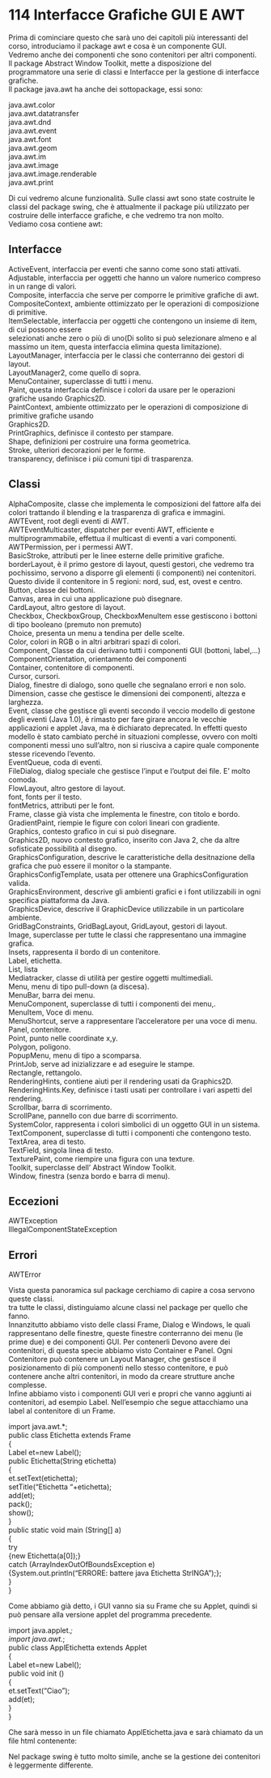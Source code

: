 # 114 Interfacce Grafiche GUI E AWT

Prima di cominciare questo che sarà uno dei capitoli più interessanti del corso, introduciamo il package awt e cosa è un componente GUI.  
Vedremo anche dei componenti che sono contenitori per altri componenti.  
Il package Abstract Window Toolkit, mette a disposizione del programmatore una serie di classi e Interfacce per la gestione di interfacce grafiche.  
Il package java.awt ha anche dei sottopackage, essi sono:

java.awt.color  
java.awt.datatransfer  
java.awt.dnd  
java.awt.event  
java.awt.font  
java.awt.geom  
java.awt.im  
java.awt.image  
java.awt.image.renderable  
java.awt.print

Di cui vedremo alcune funzionalità. Sulle classi awt sono state costruite le classi del package swing, che è attualmente il package più utilizzato per costruire delle interfacce grafiche, e che vedremo tra non molto.  
Vediamo cosa contiene awt:

## Interfacce

ActiveEvent, interfaccia per eventi che sanno come sono stati attivati.  
Adjustable, interfaccia per oggetti che hanno un valore numerico compreso in un range di valori.  
Composite, interfaccia che serve per comporre le primitive grafiche di awt.  
CompositeContext, ambiente ottimizzato per le operazioni di composizione di primitive.  
ItemSelectable, interfaccia per oggetti che contengono un insieme di item, di cui possono essere  
selezionati anche zero o più di uno\(Di solito si può selezionare almeno e al massimo un item, questa interfaccia elimina questa limitazione\).  
LayoutManager, interfaccia per le classi che conterranno dei gestori di layout.  
LayoutManager2, come quello di sopra.  
MenuContainer, superclasse di tutti i menu.  
Paint, questa interfaccia definisce i colori da usare per le operazioni grafiche usando Graphics2D.  
PaintContext, ambiente ottimizzato per le operazioni di composizione di primitive grafiche usando  
Graphics2D.  
PrintGraphics, definisce il contesto per stampare.  
Shape, definizioni per costruire una forma geometrica.  
Stroke, ulteriori decorazioni per le forme.  
transparency, definisce i più comuni tipi di trasparenza.

## Classi

AlphaComposite, classe che implementa le composizioni del fattore alfa dei colori trattando il blending e la trasparenza di grafica e immagini.  
AWTEvent, root degli eventi di AWT.  
AWTEventMulticaster, dispatcher per eventi AWT, efficiente e multiprogrammabile, effettua il multicast di eventi a vari componenti.  
AWTPermission, per i permessi AWT.  
BasicStroke, attributi per le linee esterne delle primitive grafiche.  
borderLayout, è il primo gestore di layout, questi gestori, che vedremo tra pochissimo, servono a disporre gli elementi \(i componenti\) nei contenitori. Questo divide il contenitore in 5 regioni: nord, sud, est, ovest e centro.  
Button, classe dei bottoni.  
Canvas, area in cui una applicazione può disegnare.  
CardLayout, altro gestore di layout.  
Checkbox, CheckboxGroup, CheckboxMenuItem esse gestiscono i bottoni di tipo booleano \(premuto non premuto\)  
Choice, presenta un menu a tendina per delle scelte.  
Color, colori in RGB o in altri arbitrari spazi di colori.  
Component, Classe da cui derivano tutti i componenti GUI \(bottoni, label,…\)  
ComponentOrientation, orientamento dei componenti  
Container, contenitore di componenti.  
Cursor, cursori.  
Dialog, finestre di dialogo, sono quelle che segnalano errori e non solo.  
Dimension, casse che gestisce le dimensioni dei componenti, altezza e larghezza.  
Event, classe che gestisce gli eventi secondo il veccio modello di gestone degli eventi \(Java 1.0\), è rimasto per fare girare ancora le vecchie applicazioni e applet Java, ma è dichiarato deprecated. In effetti questo modello è stato cambiato perché in situazioni complesse, ovvero con molti componenti messi uno sull’altro, non si riusciva a capire quale componente stesse ricevendo l’evento.  
EventQueue, coda di eventi.  
FileDialog, dialog speciale che gestisce l’input e l’output dei file. E’ molto comoda.  
FlowLayout, altro gestore di layout.  
font, fonts per il testo.  
fontMetrics, attributi per le font.  
Frame, classe già vista che implementa le finestre, con titolo e bordo.  
GradientPaint, riempie le figure con colori lineari con gradiente.  
Graphics, contesto grafico in cui si può disegnare.  
Graphics2D, nuovo contesto grafico, inserito con Java 2, che da altre sofisticate possibilità al disegno.  
GraphicsConfiguration, descrive le caratteristiche della desitnazione della grafica che può essere il monitor o la stampante.  
GraphicsConfigTemplate, usata per ottenere una GraphicsConfiguration valida.  
GraphicsEnvironment, descrive gli ambienti grafici e i font utilizzabili in ogni specifica piattaforma da Java.  
GraphicsDevice, descrive il GraphicDevice utilizzabile in un particolare ambiente.  
GridBagConstraints, GridBagLayout, GridLayout, gestori di layout.  
Image, superclasse per tutte le classi che rappresentano una immagine grafica.  
Insets, rappresenta il bordo di un contenitore.  
Label, etichetta.  
List, lista  
Mediatracker, classe di utilità per gestire oggetti multimediali.  
Menu, menu di tipo pull-down \(a discesa\).  
MenuBar, barra dei menu.  
MenuComponent, superclasse di tutti i componenti dei menu,.  
MenuItem, Voce di menu.  
MenuShortcut, serve a rappresentare l’acceleratore per una voce di menu.  
Panel, contenitore.  
Point, punto nelle coordinate x,y.  
Polygon, poligono.  
PopupMenu, menu di tipo a scomparsa.  
PrintJob, serve ad inizializzare e ad eseguire le stampe.  
Rectangle, rettangolo.  
RenderingHints, contiene aiuti per il rendering usati da Graphics2D.  
RenderingHints.Key, definisce i tasti usati per controllare i vari aspetti del rendering.  
Scrollbar, barra di scorrimento.  
ScrollPane, pannello con due barre di scorrimento.  
SystemColor, rappresenta i colori simbolici di un oggetto GUI in un sistema.  
TextComponent, superclasse di tutti i componenti che contengono testo.  
TextArea, area di testo.  
TextField, singola linea di testo.  
TexturePaint, come riempire una figura con una texture.  
Toolkit, superclasse dell’ Abstract Window Toolkit.  
Window, finestra \(senza bordo e barra di menu\).

## Eccezioni

AWTException  
IllegalComponentStateException

## Errori

AWTError

Vista questa panoramica sul package cerchiamo di capire a cosa servono queste classi.  
tra tutte le classi, distinguiamo alcune classi nel package per quello che fanno.  
Innanzitutto abbiamo visto delle classi Frame, Dialog e Windows, le quali rappresentano delle finestre, queste finestre conterranno dei menu \(le prime due\) e dei componenti GUI. Per contenerli Devono avere dei contenitori, di questa specie abbiamo visto Container e Panel. Ogni Contenitore può contenere un Layout Manager, che gestisce il posizionamento di più componenti nello stesso contenitore, e può contenere anche altri contenitori, in modo da creare strutture anche complesse.  
Infine abbiamo visto i componenti GUI veri e propri che vanno aggiunti ai contenitori, ad esempio Label. Nell’esempio che segue attacchiamo una label al contenitore di un Frame.

import java.awt.\*;  
public class Etichetta extends Frame  
{  
Label et=new Label\(\);  
public Etichetta\(String etichetta\)  
{  
et.setText\(etichetta\);  
setTitle\(“Etichetta “+etichetta\);  
add\(et\);  
pack\(\);  
show\(\);  
}  
public static void main \(String\[\] a\)  
{  
try  
{new Etichetta\(a\[0\]\);}  
catch \(ArrayIndexOutOfBoundsException e\)  
{System.out.println\(“ERRORE: battere java Etichetta StrINGA”\);};  
}  
}

Come abbiamo già detto, i GUI vanno sia su Frame che su Applet, quindi si può pensare alla versione applet del programma precedente.

import java.applet._;  
import java.awt._;  
public class ApplEtichetta extends Applet  
{  
Label et=new Label\(\);  
public void init \(\)  
{  
et.setText\(“Ciao”\);  
add\(et\);  
}  
}

Che sarà messo in un file chiamato ApplEtichetta.java e sarà chiamato da un file html contenente:

Nel package swing è tutto molto simile, anche se la gestione dei contenitori è leggermente differente.

